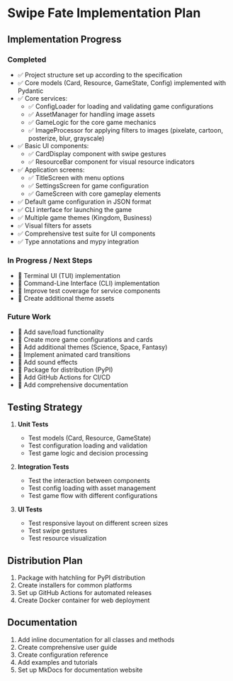 # Swipe Fate Implementation Plan

## Implementation Progress

### Completed
- ✅ Project structure set up according to the specification
- ✅ Core models (Card, Resource, GameState, Config) implemented with Pydantic
- ✅ Core services:
  - ✅ ConfigLoader for loading and validating game configurations
  - ✅ AssetManager for handling image assets
  - ✅ GameLogic for the core game mechanics
  - ✅ ImageProcessor for applying filters to images (pixelate, cartoon, posterize, blur, grayscale)
- ✅ Basic UI components:
  - ✅ CardDisplay component with swipe gestures
  - ✅ ResourceBar component for visual resource indicators
- ✅ Application screens:
  - ✅ TitleScreen with menu options
  - ✅ SettingsScreen for game configuration
  - ✅ GameScreen with core gameplay elements
- ✅ Default game configuration in JSON format
- ✅ CLI interface for launching the game
- ✅ Multiple game themes (Kingdom, Business)
- ✅ Visual filters for assets
- ✅ Comprehensive test suite for UI components
- ✅ Type annotations and mypy integration

### In Progress / Next Steps
- 🔄 Terminal UI (TUI) implementation
- 🔄 Command-Line Interface (CLI) implementation
- 🔄 Improve test coverage for service components
- 🔄 Create additional theme assets

### Future Work
- 📝 Add save/load functionality
- 📝 Create more game configurations and cards
- 📝 Add additional themes (Science, Space, Fantasy)
- 📝 Implement animated card transitions
- 📝 Add sound effects
- 📝 Package for distribution (PyPI)
- 📝 Add GitHub Actions for CI/CD
- 📝 Add comprehensive documentation

## Testing Strategy

1. **Unit Tests**
   - Test models (Card, Resource, GameState)
   - Test configuration loading and validation
   - Test game logic and decision processing

2. **Integration Tests**
   - Test the interaction between components
   - Test config loading with asset management
   - Test game flow with different configurations

3. **UI Tests**
   - Test responsive layout on different screen sizes
   - Test swipe gestures
   - Test resource visualization

## Distribution Plan

1. Package with hatchling for PyPI distribution
2. Create installers for common platforms
3. Set up GitHub Actions for automated releases
4. Create Docker container for web deployment

## Documentation

1. Add inline documentation for all classes and methods
2. Create comprehensive user guide
3. Create configuration reference
4. Add examples and tutorials
5. Set up MkDocs for documentation website